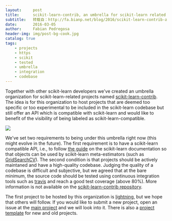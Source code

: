 ```yaml
---
layout:     post
title:      scikit-learn-contrib, an umbrella for scikit-learn related projects.
subtitle:   转载自：http://fa.bianp.net/blog/2016/scikit-learn-contrib-an-umbrella-for-scikit-learn-related-projects/
date:       2016-03-05
author:     Fabian Pedregosa
header-img: img/post-bg-cook.jpg
catalog: true
tags:
    - projects
    - https
    - scikit
    - tested
    - umbrella
    - integration
    - codebase
---
```


Together with other scikit-learn developers we've created an umbrella organization for scikit-learn-related projects named [scikit-learn-contrib](https://github.com/scikit-learn-contrib). The idea is for this organization to host projects that are deemed too specific or too experimental to be included in the scikit-learn codebase but still offer an API which is compatible with scikit-learn and would like to benefit of the visibility of being labeled as scikit-learn-compatible.

![](https://avatars3.githubusercontent.com/u/17349883?v=3)


We've set two requirements to being under this umbrella right now (this might evolve in the future). The first requirement is to have a scikit-learn compatible API, i.e., to follow [the guide](http://scikit-learn.org/stable/developers/contributing.html#apis-of-scikit-learn-objects) on the scikit-learn documentation so that objects can be used by scikit-learn meta-estimators (such as [GridSearchCV](http://scikit-learn.org/stable/modules/generated/sklearn.grid_search.GridSearchCV.html)). The second condition is that projects should be actively maintaned and have a high-quality codebase. Judging the quality of a codebase is difficult and subjective, but we agreed that at the bare minimum, the source code should be tested using continuous integration tools such as [travis](https://travis-ci.org/) and reach a good test coverage (above 80%). More information is not available on the [scikit-learn-contrib repository](https://github.com/scikit-learn-contrib/scikit-learn-contrib/blob/master/workflow.md).

The first project to be hosted by this organization is [lightning](http://contrib.scikit-learn.org/lightning), but we hope that others will follow. If you would like to submit a new project, open an issue at the [main project](https://github.com/scikit-learn-contrib/scikit-learn-contrib) and we will look into it. There is also a [project template](https://github.com/scikit-learn-contrib/project-template) for new and old projects.
